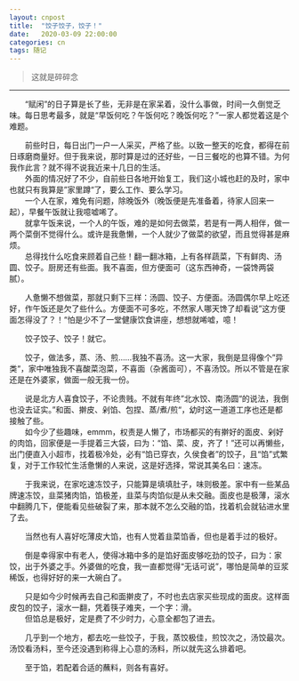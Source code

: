 ```yaml
---
layout: cnpost
title:  "饺子饺子，饺子！"
date:   2020-03-09 22:00:00
categories: cn
tags: 随记
---
```



>这就是碎碎念

----------

&emsp;&emsp;“赋闲”的日子算是长了些，无非是在家呆着，没什么事做，时间一久倒觉乏味。每日思考最多，就是“早饭何吃？午饭何吃？晚饭何吃？”一家人都觉着这是个难题。

&emsp;&emsp;前些时日，每日出门一户一人采买，严格了些。以致一整天的吃食，都得在前日琢磨商量好。但于我来说，那时算是过的还好些，一日三餐吃的也算不错。为何我作此言？就不得不说我近来十几日的生活。<br>
&emsp;&emsp;外面的情况好了不少，自前些日各地开始复工，我们这小城也赶的及时，家中也就只有我算是”家里蹲“了，要么工作、要么学习。<br>
&emsp;&emsp;一个人在家，难免有问题，除晚饭外（晚饭便是先准备着，待家人回来一起），早餐午饭就让我噫嘘唏了。<br>
&emsp;&emsp;就拿午饭来说，一个人的午饭，难的是如何去做菜，若是有一两人相伴，做一两个菜倒不觉得什么。或许是我惫懒，一个人就少了做菜的欲望，而且觉得甚是麻烦。<Br>
&emsp;&emsp;总得找什么吃食来顾着自己些！翻一翻冰箱，上有各样蔬菜，下有鲜肉、汤圆、饺子。厨房还有些面。我不喜面，但方便面可（这东西神奇，一袋馋两袋腻）。<Br>

&emsp;&emsp;人惫懒不想做菜，那就只剩下三样：汤圆、饺子、方便面。汤圆偶尔早上吃还好，作午饭还是欠了些什么。方便面不可多吃，不然家人哪天馋了却看说”这方便面怎得没了？！“怕是少不了一堂健康饮食讲座，想想就唏嘘，噫！

&emsp;&emsp;饺子饺子、饺子！就它。

&emsp;&emsp;饺子，做法多，蒸、汤、煎……我独不喜汤。这一大家，我倒是显得像个”异类“，家中唯独我不喜酸菜泡菜，不喜面（杂酱面可），不喜汤饺。所以不管是在家还是在外婆家，做面一般无我一份。

&emsp;&emsp;说是北方人喜食饺子，不论贵贱。不就有年终”北水饺、南汤圆“的说法，我倒也没去证实。”和面、擀皮、剁馅、包捏、蒸/煮/煎“，幼时这一道道工序也还是都接触了些。<Br>
&emsp;&emsp;如今少了些趣味，emmm，权责是人懒了，市场都买的有擀好的面皮、剁好的肉馅，回家便是一手提着三大袋，曰为：“馅、菜、皮，齐了！”还可以再懒些，出门便直入小超市，找着极冷处，必有“馅已穿衣，久侯食者”的饺子，且“馅”式繁复，对于工作较忙生活惫懒的人来说，这是好选择，常说其美名曰：速冻。

&emsp;&emsp;于我来说，在家吃速冻饺子，只能算是填填肚子，味则极差。家中有一些某品牌速冻饺，韭菜猪肉馅，馅极差，韭菜与肉馅似是从未交融。面皮也是极薄，滚水中翻腾几下，便能看见些破裂了来，那本就不怎么交融的馅，找着机会就钻进水里了去。

&emsp;&emsp;当然也有人喜好吃薄皮大馅，也有人觉着韭菜馅香，但也是着手过的极好。

&emsp;&emsp;倒是幸得家中有老人，使得冰箱中多的是馅好面皮够吃劲的饺子，曰为：家饺，出于外婆之手。外婆做的吃食，我一直都觉得“无话可说”，哪怕是简单的豆浆稀饭，也得好好的来一大碗白了。

&emsp;&emsp;只是如今少时候再去自己和面擀皮了，不时也去店家买些现成的面皮。这样面皮包的饺子，滚水一翻，凭着筷子难夹，一个字：滑。<Br>
&emsp;&emsp;但馅总是极好，定是费了不少时力，心意全都包了进去。

&emsp;&emsp;几乎到一个地方，都去吃一些饺子，于我，蒸饺极佳，煎饺次之，汤饺最次。汤饺看汤料，至今还没遇到称得上心意的汤料，所以就先这么排着吧。

&emsp;&emsp;至于馅，若配着合适的蘸料，则各有喜好。